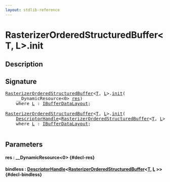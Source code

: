 ```yaml
---
layout: stdlib-reference
---
```


# RasterizerOrderedStructuredBuffer\<T, L\>\.init

## Description





## Signature 

<pre>
<a href="/stdlib-reference/types/rasterizerorderedstructuredbuffer-0ahr/index" class="code_type">RasterizerOrderedStructuredBuffer</a>&lt;<a href="/stdlib-reference/types/rasterizerorderedstructuredbuffer-0ahr/index#typeparam-T" class="code_type">T</a>, <a href="/stdlib-reference/types/rasterizerorderedstructuredbuffer-0ahr/index#typeparam-L" class="code_type">L</a>&gt;.<a href="/stdlib-reference/types/rasterizerorderedstructuredbuffer-0ahr/init">init</a>(
    __DynamicResource&lt;0&gt; <a href="/stdlib-reference/types/rasterizerorderedstructuredbuffer-0ahr/init#decl-res" class="code_param">res</a>)
    <span class='code_keyword'>where</span> <a href="/stdlib-reference/types/rasterizerorderedstructuredbuffer-0ahr/index#typeparam-L" class="code_type">L</a> : <a href="/stdlib-reference/interfaces/ibufferdatalayout-017b/index" class="code_type">IBufferDataLayout</a>;

<a href="/stdlib-reference/types/rasterizerorderedstructuredbuffer-0ahr/index" class="code_type">RasterizerOrderedStructuredBuffer</a>&lt;<a href="/stdlib-reference/types/rasterizerorderedstructuredbuffer-0ahr/index#typeparam-T" class="code_type">T</a>, <a href="/stdlib-reference/types/rasterizerorderedstructuredbuffer-0ahr/index#typeparam-L" class="code_type">L</a>&gt;.<a href="/stdlib-reference/types/rasterizerorderedstructuredbuffer-0ahr/init">init</a>(
    <a href="/stdlib-reference/types/descriptorhandle-0a/index" class="code_type">DescriptorHandle</a>&lt;<a href="/stdlib-reference/types/rasterizerorderedstructuredbuffer-0ahr/index" class="code_type">RasterizerOrderedStructuredBuffer</a>&lt;<a href="/stdlib-reference/types/rasterizerorderedstructuredbuffer-0ahr/index#typeparam-T" class="code_type">T</a>, <a href="/stdlib-reference/types/rasterizerorderedstructuredbuffer-0ahr/index#typeparam-L" class="code_type">L</a>&gt;&gt; <a href="/stdlib-reference/types/rasterizerorderedstructuredbuffer-0ahr/init#decl-bindless" class="code_param">bindless</a>)
    <span class='code_keyword'>where</span> <a href="/stdlib-reference/types/rasterizerorderedstructuredbuffer-0ahr/index#typeparam-L" class="code_type">L</a> : <a href="/stdlib-reference/interfaces/ibufferdatalayout-017b/index" class="code_type">IBufferDataLayout</a>;

</pre>

## Parameters

#### res  : \_\_DynamicResource\<0\> {#decl-res}
#### bindless  : [DescriptorHandle](/stdlib-reference/types/descriptorhandle-0a/index)\<[RasterizerOrderedStructuredBuffer](/stdlib-reference/types/rasterizerorderedstructuredbuffer-0ahr/index)\<[T](/stdlib-reference/types/rasterizerorderedstructuredbuffer-0ahr/index#typeparam-T), [L](/stdlib-reference/types/rasterizerorderedstructuredbuffer-0ahr/index#typeparam-L) \>\> {#decl-bindless}

